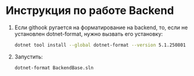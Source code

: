 ﻿# Инструкция по работе Backend

1. Если githook ругается на форматирование на backend, то, если не установлен dotnet-format, нужно вызвать его установку:

    ```bash
    dotnet tool install --global dotnet-format --version 5.1.250801
    ```

2. Запустить:

    ```bash
    dotnet-format BackendBase.sln
    ```